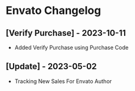 # Envato Changelog
## [Verify Purchase] - 2023-10-11
- Added Verify Purchase using Purchase Code
## [Update] - 2023-05-02

- Tracking New Sales For Envato Author
